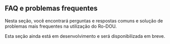 ## FAQ e problemas frequentes

Nesta seção, você encontrará perguntas e respostas comuns e solução de problemas mais frequentes na utilização do Ro-DOU.

Esta seção ainda está em desenvolvimento e será disponibilizada em breve.